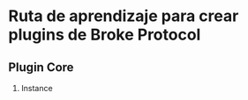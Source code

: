 <h1>Ruta de aprendizaje para crear plugins de Broke Protocol</h1>

<h2>Plugin Core</h2>
<ol>
  <li>Instance</li>
</ol>
